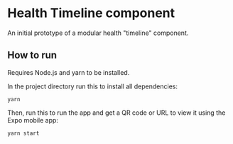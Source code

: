 # Health Timeline component

An initial prototype of a modular health "timeline" component.

## How to run

Requires Node.js and yarn to be installed.

In the project directory run this to install all dependencies:

`yarn`

Then, run this to run the app and get a QR code or URL to view it using the Expo mobile app:

`yarn start`
